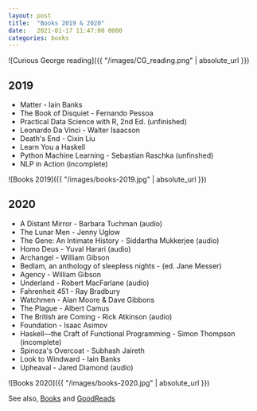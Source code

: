 ```yaml
---
layout: post
title:  "Books 2019 & 2020"
date:   2021-01-17 11:47:00 0000
categories: books
---
```


![Curious George reading]({{ "/images/CG_reading.png" | absolute_url }})

## 2019

- Matter - Iain Banks
- The Book of Disquiet - Fernando Pessoa
- Practical Data Science with R, 2nd Ed. (unfinished)
- Leonardo Da Vinci - Walter Isaacson
- Death's End - Cixin Liu
- Learn You a Haskell
- Python Machine Learning - Sebastian Raschka (unfinshed)
- NLP in Action (incomplete)

![Books 2019]({{ "/images/books-2019.jpg" | absolute_url }})


## 2020

- A Distant Mirror - Barbara Tuchman (audio)
- The Lunar Men - Jenny Uglow
- The Gene: An Intimate History - Siddartha Mukkerjee (audio)
- Homo Deus - Yuval Harari (audio)
- Archangel - William Gibson
- Bedlam, an anthology of sleepless nights - (ed. Jane Messer)
- Agency - William Gibson
- Underland - Robert MacFarlane (audio)
- Fahrenheit 451 - Ray Bradbury
- Watchmen - Alan Moore & Dave Gibbons
- The Plague - Albert Camus
- The British are Coming - Rick Atkinson (audio)
- Foundation - Isaac Asimov
- Haskell—the Craft of Functional Programming - Simon Thompson (incomplete)
- Spinoza's Overcoat - Subhash Jaireth
- Look to Windward - Iain Banks
- Upheaval - Jared Diamond (audio)

![Books 2020]({{ "/images/books-2020.jpg" | absolute_url }})


See also, [Books](/2018-12-31/books.html) and [GoodReads](https://www.goodreads.com/user/show/22238686-christopher-bare)
